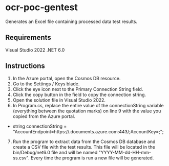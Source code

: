 # ocr-poc-gentest
Generates an Excel file containing processed data test results.

## Requirements

Visual Studio 2022
.NET 6.0

## Instructions

1. In the Azure portal, open the Cosmos DB resource.
2. Go to the Settings / Keys blade.
3. Click the eye icon next to the Primary Connection String field.
4. Click the copy button in the field to copy the connection string.
5. Open the solution file in Visual Studio 2022.
6. In Program.cs, replace the entire value of the connectionString variable (everything between the quotation marks) on line 9 with the value you copied from the Azure portal.
  - string connectionString = "AccountEndpoint=https://<cosmos-db-account-name>.documents.azure.com:443/;AccountKey=<cosmos-db-account-key>;";
7. Run the program to extract data from the Cosmos DB database and create a CSV file with the test results. This file will be located in the bin/Debug/net6.0 file and will be named "YYYY-MM-dd-HH-mm-ss.csv". Every time the program is run a new file will be generated.

